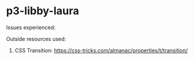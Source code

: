 # p3-libby-laura

Issues experienced:

Outside resources used:
1. CSS Transition: https://css-tricks.com/almanac/properties/t/transition/
